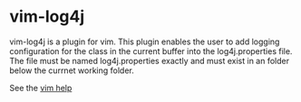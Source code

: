 # vim-log4j


vim-log4j is a plugin for vim.  This plugin enables the user to add logging
configuration for the class in the current buffer into the log4j.properties
file.  The file must be named log4j.properties exactly and must exist in an
folder below the currnet working folder.

See the [vim help](doc/log4j.txt)
